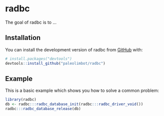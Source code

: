 
<!-- README.md is generated from README.Rmd. Please edit that file -->

# radbc

<!-- badges: start -->
<!-- badges: end -->

The goal of radbc is to …

## Installation

You can install the development version of radbc from
[GitHub](https://github.com/) with:

``` r
# install.packages("devtools")
devtools::install_github("paleolimbot/radbc")
```

## Example

This is a basic example which shows you how to solve a common problem:

``` r
library(radbc)
db <- radbc:::radbc_database_init(radbc:::radbc_driver_void())
radbc:::radbc_database_release(db)
```
